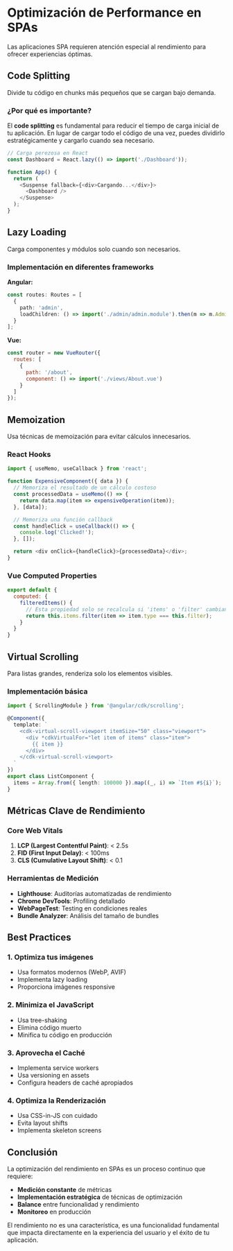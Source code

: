 # Optimización de Performance en SPAs

Las aplicaciones SPA requieren atención especial al rendimiento para ofrecer experiencias óptimas.

## Code Splitting

Divide tu código en chunks más pequeños que se cargan bajo demanda.

### ¿Por qué es importante?

El **code splitting** es fundamental para reducir el tiempo de carga inicial de tu aplicación. En lugar de cargar todo el código de una vez, puedes dividirlo estratégicamente y cargarlo cuando sea necesario.

```typescript
// Carga perezosa en React
const Dashboard = React.lazy(() => import('./Dashboard'));

function App() {
  return (
    <Suspense fallback={<div>Cargando...</div>}>
      <Dashboard />
    </Suspense>
  );
}
```

## Lazy Loading

Carga componentes y módulos solo cuando son necesarios.

### Implementación en diferentes frameworks

**Angular:**
```typescript
const routes: Routes = [
  {
    path: 'admin',
    loadChildren: () => import('./admin/admin.module').then(m => m.AdminModule)
  }
];
```

**Vue:**
```javascript
const router = new VueRouter({
  routes: [
    {
      path: '/about',
      component: () => import('./views/About.vue')
    }
  ]
});
```

## Memoization

Usa técnicas de memoización para evitar cálculos innecesarios.

### React Hooks

```typescript
import { useMemo, useCallback } from 'react';

function ExpensiveComponent({ data }) {
  // Memoriza el resultado de un cálculo costoso
  const processedData = useMemo(() => {
    return data.map(item => expensiveOperation(item));
  }, [data]);

  // Memoriza una función callback
  const handleClick = useCallback(() => {
    console.log('Clicked!');
  }, []);

  return <div onClick={handleClick}>{processedData}</div>;
}
```

### Vue Computed Properties

```javascript
export default {
  computed: {
    filteredItems() {
      // Esta propiedad solo se recalcula si 'items' o 'filter' cambian
      return this.items.filter(item => item.type === this.filter);
    }
  }
}
```

## Virtual Scrolling

Para listas grandes, renderiza solo los elementos visibles.

### Implementación básica

```typescript
import { ScrollingModule } from '@angular/cdk/scrolling';

@Component({
  template: `
    <cdk-virtual-scroll-viewport itemSize="50" class="viewport">
      <div *cdkVirtualFor="let item of items" class="item">
        {{ item }}
      </div>
    </cdk-virtual-scroll-viewport>
  `
})
export class ListComponent {
  items = Array.from({ length: 100000 }).map((_, i) => `Item #${i}`);
}
```

## Métricas Clave de Rendimiento

### Core Web Vitals

1. **LCP (Largest Contentful Paint)**: < 2.5s
2. **FID (First Input Delay)**: < 100ms
3. **CLS (Cumulative Layout Shift)**: < 0.1

### Herramientas de Medición

- **Lighthouse**: Auditorías automatizadas de rendimiento
- **Chrome DevTools**: Profiling detallado
- **WebPageTest**: Testing en condiciones reales
- **Bundle Analyzer**: Análisis del tamaño de bundles

## Best Practices

### 1. Optimiza tus imágenes
- Usa formatos modernos (WebP, AVIF)
- Implementa lazy loading
- Proporciona imágenes responsive

### 2. Minimiza el JavaScript
- Usa tree-shaking
- Elimina código muerto
- Minifica tu código en producción

### 3. Aprovecha el Caché
- Implementa service workers
- Usa versioning en assets
- Configura headers de caché apropiados

### 4. Optimiza la Renderización
- Usa CSS-in-JS con cuidado
- Evita layout shifts
- Implementa skeleton screens

## Conclusión

La optimización del rendimiento en SPAs es un proceso continuo que requiere:

- **Medición constante** de métricas
- **Implementación estratégica** de técnicas de optimización
- **Balance** entre funcionalidad y rendimiento
- **Monitoreo** en producción

El rendimiento no es una característica, es una funcionalidad fundamental que impacta directamente en la experiencia del usuario y el éxito de tu aplicación.
